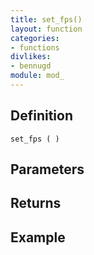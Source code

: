 ```yaml
---
title: set_fps()
layout: function
categories:
- functions
divlikes:
- bennugd
module: mod_
---
```


## Definition

    set_fps ( )

## Parameters

## Returns

## Example
